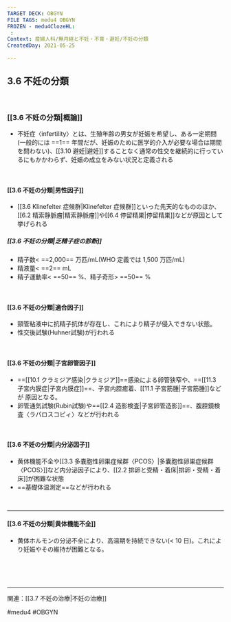 ```yaml
---
TARGET DECK: OBGYN
FILE TAGS: medu4 OBGYN
FROZEN - medu4ClozeHL:
 : 
Context: 産婦人科/無月経と不妊・不育・避妊/不妊の分類
CreatedDay: 2021-05-25

---
```


## 3.6 不妊の分類

<br>

### [[3.6 不妊の分類|概論]]
* 不妊症〈infertility〉とは、生殖年齢の男女が妊娠を希望し、ある一定期間(一般的には ==1== 年間だが、妊娠のために医学的介入が必要な場合は期間を問わない)、[[3.10 避妊|避妊]]することなく通常の性交を継続的に行っているにもかかわらず、妊娠の成立をみない状況と定義される
<!--ID: 1622001903810-->


<br>

#### [[3.6 不妊の分類|男性因子]]
* [[3.6 Klinefelter 症候群|Klinefelter 症候群]]といった先天的なもののほか、[[6.2 精索静脈瘤|精索静脈瘤]]や[[6.4 停留精巣|停留精巣]]などが原因として挙げられる
##### [[3.6 不妊の分類|乏精子症の診断]]
* 精子数< ==2,000== 万匹/mL(WHO 定義では 1,500 万匹/mL)
* 精液量< ==2== mL
* 精子運動率< ==50== %、精子奇形> ==50== %
<!--ID: 1622001903818-->





<br>

#### [[3.6 不妊の分類|適合因子]]
* 頸管粘液中に抗精子抗体が存在し、これにより精子が侵入できない状態。
* 性交後試験(Huhner試験)が行われる

<br>

#### [[3.6 不妊の分類|子宮卵管因子]]
* ==[[10.1 クラミジア感染|クラミジア]]==感染による卵管狭窄や、==[[11.3 子宮内膜症|子宮内膜症]]==、子宮内腔癒着、[[11.1 子宮筋腫|子宮筋腫]]などが 原因となる。
* 卵管通気試験(Rubin試験)や==[[2.4 造影検査|子宮卵管造影]]==、腹腔鏡検査〈ラパロスコピィ〉などが行われる
<!--ID: 1622001903825-->


<br>

#### [[3.6 不妊の分類|内分泌因子]]
* 黄体機能不全や[[3.3 多嚢胞性卵巣症候群〈PCOS〉|多囊胞性卵巣症候群〈PCOS〉]]など内分泌因子により、[[2.2 排卵と受精・着床|排卵・受精・着床]]が困難な状態
* ==基礎体温測定==などが行われる
<!--ID: 1655601811298-->




<br>

----
#### [[3.6 不妊の分類|黄体機能不全]]
* 黄体ホルモンの分泌不全により、高温期を持続できない(< 10 日)。これにより妊娠やその維持が困難となる。
 

<br><br><br>

---
関連：[[3.7 不妊の治療|不妊の治療]]


#medu4 #OBGYN
